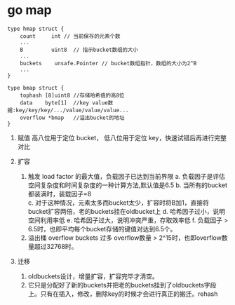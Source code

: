 # go map

```
type hmap struct {
	count     int // 当前保存的元素个数
	...
	B         uint8  // 指示bucket数组的大小
	...
	buckets    unsafe.Pointer // bucket数组指针，数组的大小为2^B
	...
}

type bmap struct {
	tophash [8]uint8 //存储哈希值的高8位
	data    byte[1]  //key value数据:key/key/key/.../value/value/value...
	overflow *bmap   //溢出bucket的地址
}

```

1. 赋值
	高八位用于定位 bucket， 低八位用于定位 key，快速试错后再进行完整对比
	 
2. 扩容
	1. 触发 load factor 的最大值，负载因子已达到当前界限
		a. 负载因子是评估空间复杂度和时间复杂度的一种计算方法,默认值是6.5
		b. 当所有的bucket都装满时，装载因子=8	
		c. 对于这种情况，元素太多而bucket太少，扩容时将B加1，直接将bucket扩容两倍，老的buckets挂在oldbucket上
		d. 哈希因子过小，说明空间利用率低
		e. 哈希因子过大，说明冲突严重，存取效率低
		f. 负载因子 > 6.5时，也即平均每个bucket存储的键值对达到6.5个。
	2. 溢出桶 overflow buckets 过多
		overflow数量 > 2^15时，也即overflow数量超过32768时。


3. 迁移
	1. oldbuckets设计，增量扩容，扩容完毕才清空。
	2. 它只是分配好了新的buckets并把老的buckets挂到了oldbuckets字段上。只有在插入，修改，删除key的时候才会进行真正的搬迁。rehash